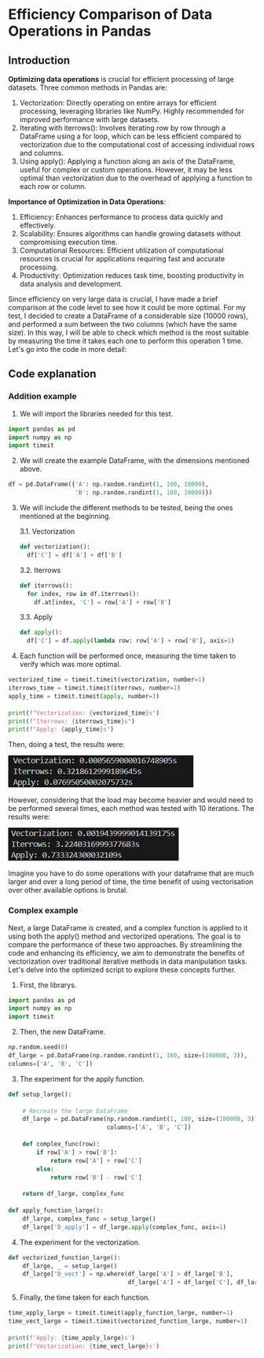 # Efficiency Comparison of Data Operations in Pandas
## Introduction
**Optimizing data operations** is crucial for efficient processing of large datasets. Three common methods in Pandas are:
  1. Vectorization: Directly operating on entire arrays for efficient processing, leveraging libraries like NumPy. Highly recommended for improved performance with large datasets.
  2. Iterating with iterrows(): Involves iterating row by row through a DataFrame using a for loop, which can be less efficient compared to vectorization due to the computational cost of accessing individual rows and columns.
  3. Using apply(): Applying a function along an axis of the DataFrame, useful for complex or custom operations. However, it may be less optimal than vectorization due to the overhead of applying a function to each row or column.

**Importance of Optimization in Data Operations**:
  1. Efficiency: Enhances performance to process data quickly and effectively.
  2. Scalability: Ensures algorithms can handle growing datasets without compromising execution time.
  3. Computational Resources: Efficient utilization of computational resources is crucial for applications requiring fast and accurate processing.
  4. Productivity: Optimization reduces task time, boosting productivity in data analysis and development.

Since efficiency on very large data is crucial, I have made a brief comparison at the code level to see how it could be more optimal. For my test, I decided to create a DataFrame of a considerable size (10000 rows), and performed a sum between the two columns (which have the same size). In this way, I will be able to check which method is the most suitable by measuring the time it takes each one to perform this operation 1 time. Let's go into the code in more detail:

## Code explanation
### Addition example
1. We will import the libraries needed for this test.
```python
import pandas as pd
import numpy as np
import timeit
```
2. We will create the example DataFrame, with the dimensions mentioned above.

```python
df = pd.DataFrame({'A': np.random.randint(1, 100, 10000),
                   'B': np.random.randint(1, 100, 10000)})
```

3. We will include the different methods to be tested, being the ones mentioned at the beginning.

   3.1. Vectorization
   ```python
   def vectorization():
     df['C'] = df['A'] + df['B']
   ```
   3.2. Iterrows
   ```python
   def iterrows():
     for index, row in df.iterrows():
       df.at[index, 'C'] = row['A'] + row['B']
   ```
   3.3. Apply
   ```python
   def apply():
     df['C'] = df.apply(lambda row: row['A'] + row['B'], axis=1)
   ```

4. Each function will be performed once, measuring the time taken to verify which was more optimal.
```python
vectorized_time = timeit.timeit(vectorization, number=1)
iterrows_time = timeit.timeit(iterrows, number=1)
apply_time = timeit.timeit(apply, number=1)

print(f"Vectorization: {vectorized_time}s")
print(f"Iterrows: {iterrows_time}s")
print(f"Apply: {apply_time}s")
```

Then, doing a test, the results were:

![Time needed for the three methods on 1 iteration](time_three_method_1.png)

However, considering that the load may become heavier and would need to be performed several times, each method was tested with 10 iterations. The results were:

![Time needed for the three methods on 10 iteration](time_three_method_10.png)

Imagine you have to do some operations with your dataframe that are much larger and over a long period of time, the time benefit of using vectorisation over other available options is brutal.

### Complex example
Next, a large DataFrame is created, and a complex function is applied to it using both the apply() method and vectorized operations. The goal is to compare the performance of these two approaches. By streamlining the code and enhancing its efficiency, we aim to demonstrate the benefits of vectorization over traditional iterative methods in data manipulation tasks. Let's delve into the optimized script to explore these concepts further.

1. First, the librarys.
```python
import pandas as pd
import numpy as np
import timeit
```

2. Then, the new DataFrame.
```python
np.random.seed(0)
df_large = pd.DataFrame(np.random.randint(1, 100, size=(100000, 3)),
columns=['A', 'B', 'C'])
```

3. The experiment for the apply function.
```python
def setup_large():

    # Recreate the large DataFrame
    df_large = pd.DataFrame(np.random.randint(1, 100, size=(100000, 3)),
                            columns=['A', 'B', 'C'])

    def complex_func(row):
        if row['A'] > row['B']:
            return row['A'] + row['C']
        else:
            return row['B'] - row['C']

    return df_large, complex_func

def apply_function_large():
    df_large, complex_func = setup_large()
    df_large['D_apply'] = df_large.apply(complex_func, axis=1)
```

4. The experiment for the vectorization.
```python
def vectorized_function_large():
    df_large, _ = setup_large()
    df_large['D_vect'] = np.where(df_large['A'] > df_large['B'],
                                  df_large['A'] + df_large['C'], df_large['B'] - df_large['C'])
```

5. Finally, the time taken for each function.
```python
time_apply_large = timeit.timeit(apply_function_large, number=1)
time_vect_large = timeit.timeit(vectorized_function_large, number=1)

print(f'Apply: {time_apply_large}s')
print(f'Vectorization: {time_vect_large}s')
```
